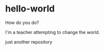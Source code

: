 # hello-world

How do you do?

I'm a teacher attempting to change the world.

just another repository
